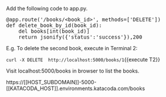 Add the following code to app.py.

<pre class="file" data-filename="app.py" data-target="insert" data-marker="#TODO-delete_book_by_id">
@app.route('/books/&lt;book_id>', methods=['DELETE'])
def delete_book_by_id(book_id):
    del books[int(book_id)]
    return jsonify({'status':'success'}),200 
</pre>


E.g. To delete the second book, execute in Terminal 2:

`curl -X DELETE  http://localhost:5000/books/1`{{execute T2}}


Visit localhost:5000/books in browser to list the books.

https://[[HOST_SUBDOMAIN]]-5000-[[KATACODA_HOST]].environments.katacoda.com/books 
